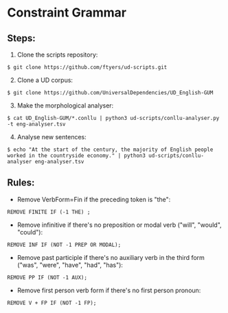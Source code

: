 # Constraint Grammar
## Steps:

1. Clone the scripts repository:
```
$ git clone https://github.com/ftyers/ud-scripts.git
```

2. Clone a UD corpus:
```
$ git clone https://github.com/UniversalDependencies/UD_English-GUM
```

3. Make the morphological analyser:
```
$ cat UD_English-GUM/*.conllu | python3 ud-scripts/conllu-analyser.py -t eng-analyser.tsv
```


4. Analyse new sentences:
```
$ echo "At the start of the century, the majority of English people worked in the countryside economy." | python3 ud-scripts/conllu-analyser eng-analyser.tsv
```

## Rules:

- Remove VerbForm=Fin if the preceding token is "the":
```
REMOVE FINITE IF (-1 THE) ;
```

- Remove infinitive if there's no preposition or modal verb ("will", "would", "could"):
```
REMOVE INF IF (NOT -1 PREP OR MODAL);
```

- Remove past participle if there's no auxiliary verb in the third form ("was", "were", "have", "had", "has"):
```
REMOVE PP IF (NOT -1 AUX);
```


- Remove first person verb form if there's no first person pronoun:
```
REMOVE V + FP IF (NOT -1 FP);
```
